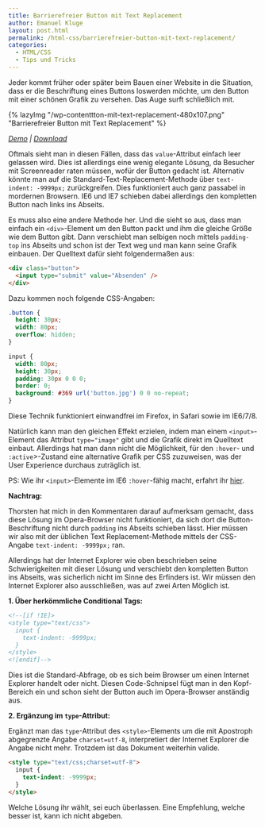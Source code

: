 ```yaml
---
title: Barrierefreier Button mit Text Replacement
author: Emanuel Kluge
layout: post.html
permalink: /html-css/barrierefreier-button-mit-text-replacement/
categories:
  - HTML/CSS
  - Tips und Tricks
---
```


Jeder kommt früher oder später beim Bauen einer Website in die Situation, dass er die Beschriftung eines Buttons loswerden möchte, um den Button mit einer schönen Grafik zu versehen. Das Auge surft schließlich mit.

{% lazyImg "/wp-contenttton-mit-text-replacement-480x107.png" "Barrierefreier Button mit Text Replacement" %}

*[Demo][demo] | [Download][download]*

Oftmals sieht man in diesen Fällen, dass das `value`-Attribut einfach leer gelassen wird. Dies ist allerdings eine wenig elegante Lösung, da Besucher mit Screenreader raten müssen, wofür der Button gedacht ist. Alternativ könnte man auf die Standard-Text-Replacement-Methode über `text-indent: -9999px;` zurückgreifen. Dies funktioniert auch ganz passabel in mordernen Browsern. IE6 und IE7 schieben dabei allerdings den kompletten Button nach links ins Abseits.

Es muss also eine andere Methode her. Und die sieht so aus, dass man einfach ein `<div>`-Element um den Button packt und ihm die gleiche Größe wie dem Button gibt. Dann verschiebt man selbigen noch mittels `padding-top` ins Abseits und schon ist der Text weg und man kann seine Grafik einbauen. Der Quelltext dafür sieht folgendermaßen aus:



```html
<div class="button">
  <input type="submit" value="Absenden" />
</div>
```

Dazu kommen noch folgende CSS-Angaben:

```css
.button {
  height: 30px;
  width: 80px;
  overflow: hidden;
}

input {
  width: 80px;
  height: 30px;
  padding: 30px 0 0 0;
  border: 0;
  background: #369 url('button.jpg') 0 0 no-repeat;
}
```

Diese Technik funktioniert einwandfrei im Firefox, in Safari sowie im IE6/7/8.

Natürlich kann man den gleichen Effekt erzielen, indem man einem `<input>`-Element das Attribut `type="image"` gibt und die Grafik direkt im Quelltext einbaut. Allerdings hat man dann nicht die Möglichkeit, für den `:hover`- und `:active`>-Zustand eine alternative Grafik per CSS zuzuweisen, was der User Experience durchaus zuträglich ist.

PS: Wie ihr `<input>`-Elemente im IE6 `:hover`-fähig macht, erfahrt ihr [hier][explorer].

**Nachtrag:**

Thorsten hat mich in den Kommentaren darauf aufmerksam gemacht, dass diese Lösung im Opera-Browser nicht funktioniert, da sich dort die Button-Beschriftung nicht durch `padding` ins Abseits schieben lässt. Hier müssen wir also mit der üblichen Text Replacement-Methode mittels der CSS-Angabe `text-indent: -9999px;` ran.

Allerdings hat der Internet Explorer wie oben beschrieben seine Schwierigkeiten mit dieser Lösung und verschiebt den kompletten Button ins Abseits, was sicherlich nicht im Sinne des Erfinders ist. Wir müssen den Internet Explorer also ausschließen, was auf zwei Arten Möglich ist.

**1. Über herkömmliche Conditional Tags:**

```html
<!--[if !IE]>
<style type="text/css">
  input {
    text-indent: -9999px;
  }
</style>
<![endif]-->
```

Dies ist die Standard-Abfrage, ob es sich beim Browser um einen Internet Explorer handelt oder nicht. Diesen Code-Schnipsel fügt man in den Kopf-Bereich ein und schon sieht der Button auch im Opera-Browser anständig aus.

**2. Ergänzung im `type`-Attribut:**

Ergänzt man das `type`-Attribut des `<style>`-Elements um die mit Apostroph abgegrenzte Angabe `charset=utf-8`, interpretiert der Internet Explorer die Angabe nicht mehr. Trotzdem ist das Dokument weiterhin valide.

```html
<style type="text/css;charset=utf-8">
  input {
    text-indent: -9999px;
  }
</style>
```

Welche Lösung ihr wählt, sei euch überlassen. Eine Empfehlung, welche besser ist, kann ich nicht abgeben.

[demo]: http://www.emanuel-kluge.de/demo/barrierefreier-button-mit-text-replacement/
[download]: /wp-content/uploads/2009/07/barrierefreier-button-mit-text-replacement.zip
[explorer]: /html-css/wie-man-dem-internet-explorer-6-herr-wird/#die-hover-klasse-fuer-alle-elemente-verfuegbar-machen
